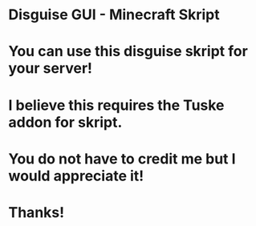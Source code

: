 # Disguise GUI - Minecraft Skript
# You can use this disguise skript for your server!
# I believe this requires the Tuske addon for skript.
# You do not have to credit me but I would appreciate it!
# Thanks!
